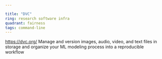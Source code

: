 ```yaml
---

title: "DVC"
ring: research software infra
quadrant: fairness
tags: command-line
---
```

https://dvc.org/
Manage and version images, audio, video, and text files in storage and organize your ML modeling process into a reproducible workflow
